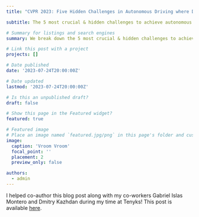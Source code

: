 ```yaml
---
title: "CVPR 2023: Five Hidden Challenges in Autonomous Driving where Data is Key"

subtitle: The 5 most crucial & hidden challenges to achieve autonomous driving.

# Summary for listings and search engines
summary: We break down the 5 most crucial & hidden challenges to achieve autonomous driving learned from our time at CVPR 2023.

# Link this post with a project
projects: []

# Date published
date: '2023-07-24T20:00:00Z'

# Date updated
lastmod: '2023-07-24T20:00:00Z'

# Is this an unpublished draft?
draft: false

# Show this page in the Featured widget?
featured: true

# Featured image
# Place an image named `featured.jpg/png` in this page's folder and customize its options here.
image:
  caption: 'Vroom Vroom'
  focal_point: ''
  placement: 2
  preview_only: false

authors:
  - admin
---
```


I helped co-author this blog post along with my co-workers Gabriel Islas Montero and Dmitry Kazhdan during my time at Tenyks! This post is available [here](https://medium.com/@tenyks_blogger/cvpr-2023-five-hidden-challenges-in-autonomous-driving-where-data-is-key-8666fff09ed7).